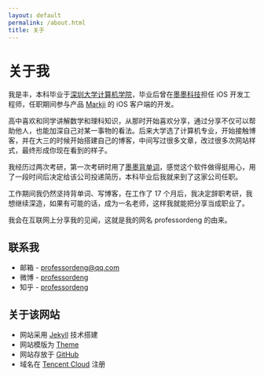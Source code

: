 ```yaml
---
layout: default
permalink: /about.html
title: 关于
---
```


# 关于我

我是丰，本科毕业于[深圳大学计算机学院](https://csse.szu.edu.cn/)，毕业后曾在[墨墨科技](https://www.maimemo.com/join)担任 iOS 开发工程师，任职期间参与产品 [Markji](https://www.markji.com/app) 的 iOS 客户端的开发。

高中喜欢和同学讲解数学和理科知识，从那时开始喜欢分享，通过分享不仅可以帮助他人，也能加深自己对某一事物的看法。后来大学选了计算机专业，开始接触博客，并在大三的时候开始搭建自己的博客，中间写过很多文章，改过很多次网站样式，最终形成你现在看到的样子。

我经历过两次考研，第一次考研时用了[墨墨背单词](https://www.maimemo.com/)，感觉这个软件做得挺用心，用了一段时间后决定给该公司投递简历，本科毕业后我就来到了这家公司任职。

工作期间我仍然坚持背单词、写博客，在工作了 17 个月后，我决定辞职考研，我想继续深造，如果有可能的话，成为一名老师，这样我就能把分享当成职业了。

我会在互联网上分享我的见闻，这就是我的网名 professordeng 的由来。

## 联系我

- 邮箱 - [professordeng@qq.com](mailto:professordeng@qq.com)
- 微博 - [professordeng](https://weibo.com/u/6549700503)
- 知乎 - [professordeng](https://www.zhihu.com/people/professordeng)

## 关于该网站

- 网站采用 [Jekyll](https://jekyllrb.com/) 技术搭建
- 网站模版为 [Theme](https://github.com/professordeng/theme)
- 网站存放于 [GitHub](https://github.com/professordeng/blog)
- 域名在 [Tencent Cloud](https://dnspod.cloud.tencent.com/) 注册